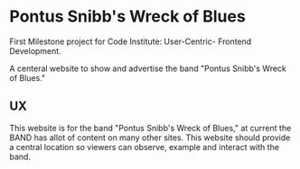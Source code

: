 # Pontus Snibb's Wreck of Blues

First Milestone project for Code Institute: User-Centric- Frontend Development.

A centeral website to show and advertise the band "Pontus Snibb's Wreck of Blues."

## UX

This website is for the band "Pontus Snibb's Wreck of Blues," at current the BAND has allot of content on many other sites. This website should provide a central location so viewers can observe, example and interact with the band.

 